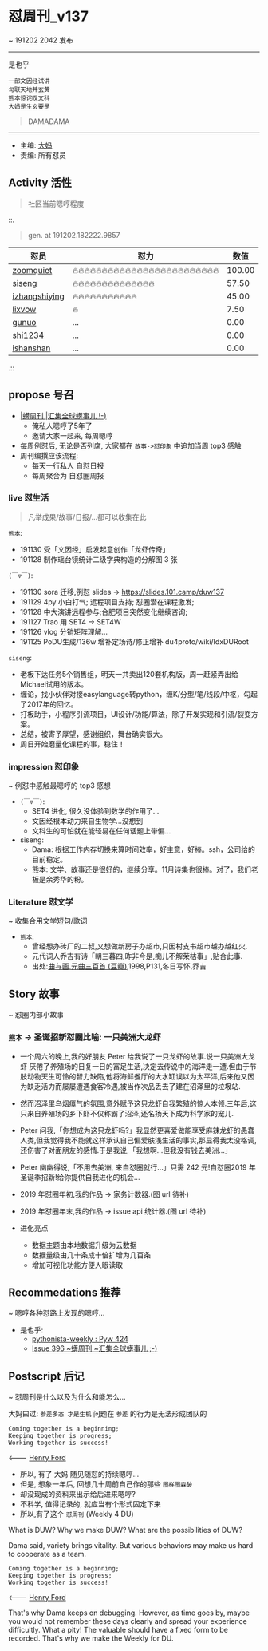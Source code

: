 # 怼周刊_v137
~ 191202 2042 发布

-----------------------------------------

是也乎

    一部文因经试讲
    勾联天地并玄黄
    熊本惊诧叹文科
    大妈昰生玄要昰

> DAMADAMA


-----------------------------------------

- 主编: [大妈](http://du.zoomquiet.io/2014-02/ac0-zq/)
- 责编: 所有怼员

## Activity 活性
> 社区当前嗯哼程度


::.

> gen. at 191202.182222.9857 

 怼员 | 怼力 | 数值 
---- | ---- | ----
[zoomquiet](https://du.101.camp/PoDU/v0/zoomquiet/) | 🔥🔥🔥🔥🔥🔥🔥🔥🔥🔥🔥🔥🔥🔥🔥🔥🔥🔥🔥🔥🔥🔥🔥🔥🔥 | 100.00
[siseng](https://du.101.camp/PoDU/v0/siseng/) | 🔥🔥🔥🔥🔥🔥🔥🔥🔥🔥🔥🔥🔥🔥 | 57.50
[izhangshiying](https://du.101.camp/PoDU/v0/izhangshiying/) | 🔥🔥🔥🔥🔥🔥🔥🔥🔥🔥🔥 | 45.00
[lixvow](https://du.101.camp/PoDU/v0/lixvow/) | 🔥 | 7.50
[gunuo](https://du.101.camp/PoDU/v0/gunuo/) | ... | 0.00
[shi1234](https://du.101.camp/PoDU/v0/shi1234/) | ... | 0.00
[ishanshan](https://du.101.camp/PoDU/v0/ishanshan/) | ... | 0.00

.::


## propose 号召

- [|蠎周刊 |汇集全球蠎事儿 !-)](http://weekly.pychina.org/archives.html)
    + 俺私人嗯哼了5年了
    + 邀请大家一起来, 每周嗯哼
- 每周例怼后, 无论是否列席, 大家都在 `故事->怼印象` 中追加当周 top3 感触
- 周刊编撰应该流程:
    + 每天一行私人 自怼日报
    + 每周聚合为 自怼圈周报



### live 怼生活
> 凡举成果/故事/日报/...都可以收集在此

`熊本`:
- 191130 受「文因经」启发起意创作「龙虾传奇」
- 191128 制作瑶台镜统计二级字典构造的分解图 3 张

`(￣▽￣)`:

- 191130 sora 迁移,例怼 slides -> https://slides.101.camp/duw137
- 191129 4py 小白打气; 远程项目支持; 怼圈潜在课程激发;
- 191128 中大演讲远程参与;合肥项目突然变化继续咨询;
- 191127 Trao 用 SET4 -> SET4W
- 191126 vlog 分销矩阵理解...
- 191125 PoDU生成/136w 增补定场诗/修正增补 du4proto/wiki/IdxDURoot

`siseng`:

- 老板下达任务5个销售组，明天一共卖出120套机构版，周一赶紧弄出给Michael试用的版本。
- 缠论，找小伙伴对接easylanguage转python，缠K/分型/笔/线段/中枢，勾起了2017年的回忆。
- 打板助手，小程序引流项目，UI设计/功能/算法，除了开发实现和引流/裂变方案。
- 总结，被寄予厚望，感谢组织，舞台确实很大。
- 周日开始磨量化课程的事，稳住！



### impression 怼印象 
~ 例怼中感触最嗯哼的 top3 感想

- `(￣▽￣)`:
    + SET4 进化, 很久没体验到数学的作用了...
    + 文因经根本动力来自生物学...没想到
    + 文科生的可怕就在能轻易在任何话题上带偏...    
- siseng:
    - Dama: 根据工作内存切换来算时间效率，好主意，好棒。ssh，公司给的目前稳定。
    - 熊本: 文学、故事还是很好的，继续分享。11月诗集也很棒。对了，我们老板是余秀华的粉。

### Literature 怼文学
~ 收集合用文学短句/歌词

- `熊本`:
    + 曾经想办砖厂的二叔,又想做新房子办超市,只因村支书超市越办越红火.
    + 元代词人乔吉有诗「朝三暮四,昨非今是,痴儿不解荣枯事」,贴合此事.
    + 出处:[曲与画.元曲三百首 (豆瓣)](https://book.douban.com/subject/1048896/),1998,P131,冬日写怀,乔吉 

## Story 故事
~ 怼圈内部小故事

### `熊本` -> 圣诞招新怼圈比喻: 一只美洲大龙虾

- 一个周六的晚上,我的好朋友 Peter 给我说了一只龙虾的故事.说一只美洲大龙虾
厌倦了养殖场的日复一日的富足生活,决定去传说中的海洋走一遭.但由于节肢动物天生可怜的智力缺陷,他将海鲜餐厅的大水缸误以为太平洋,后来他又因为缺乏活力而屡屡遭遇食客冷遇,被当作次品丢去了建在沼泽里的垃圾站.

- 然而沼泽里乌烟瘴气的氛围,意外赋予这只龙虾自我繁殖的惊人本领.三年后,这只来自养殖场的乡下虾不仅称霸了沼泽,还名扬天下成为科学家的宠儿.

- Peter 问我,「你想成为这只龙虾吗?」我显然更喜爱做能享受麻辣龙虾的愚蠢人类,但我觉得我不能就这样承认自己偏爱肤浅生活的事实,那显得我太没格调,还伤害了对面朋友的感情.于是我说,「我想啊...但我没有钱去美洲...」

- Peter 幽幽得说,「不用去美洲, 来自怼圈就行...」只需 242 元!自怼圈2019 年圣诞季招新!给你提供自我进化的机会...

- 2019 年怼圈年初,我的作品 -> 家务计数器.(图 url 待补)

- 2019 年怼圈年末,我的作品 -> issue api 统计器.(图 url 待补)

- 进化亮点
    + 数据主题由本地数据升级为云数据
    + 数据量级由几十条成十倍扩增为几百条
    + 增加可视化功能方便人眼读取

## Recommedations 推荐 
~ 嗯哼各种怼路上发现的嗯哼...

- 是也乎:
    + [pythonista-weekly : Pyw 424](http://weekly.pychina.org/python-weekly/pyw-424.html)
    + [Issue 396 ~蠎周刊 ~汇集全球蠎事儿 ;-)](http://weekly.pychina.org/issue/issue-396.html)


## Postscript 后记 
~ 怼周刊是什么以及为什么和能怎么...

大妈曰过: `参差多态 才是生机`
问题在 `参差` 的行为是无法形成团队的

    Coming together is a beginning; 
    Keeping together is progress; 
    Working together is success!

<--- [Henry Ford](https://www.brainyquote.com/quotes/quotes/h/henryford121997.html)

- 所以, 有了 大妈 随见随怼的持续嗯哼...
- 但是, 想象一年后, 回想几十周前自己作的那些 `图样图森破` 
- 却没现成的资料来出示给后进来嗯哼?
- 不科学, 值得记录的, 就应当有个形式固定下来
- 所以,有了这个 `怼周刊` (Weekly 4 DU)

What is DUW?
Why we make DUW?
What are the possibilities of DUW?

Dama said, variety brings vitality.
But various behaviors may make us hard to cooperate as a team.

    Coming together is a beginning; 
    Keeping together is progress; 
    Working together is success!

<--- [Henry Ford](https://www.brainyquote.com/quotes/quotes/h/henryford121997.html)

That's why Dama keeps on debugging.
However, as time goes by, maybe you would not remember these days clearly and spread your experience difficultly.
What a pity!
The valuable should have a fixed form to be recorded.
That's why we make the Weekly for DU.

